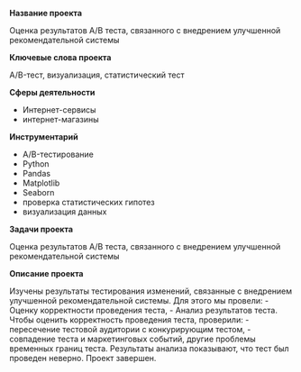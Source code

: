 **Название проекта**

Оценка результатов А/В теста, связанного с внедрением улучшенной рекомендательной системы

**Ключевые слова проекта**

A/B-тест, визуализация, статистический тест

**Сферы деятельности**
- Интернет-сервисы
- интернет-магазины

**Инструментарий**
- A/B-тестирование
- Python
- Pandas
- Matplotlib
- Seaborn
- проверка статистических гипотез
- визуализация данных


**Задачи проекта**

Оценка результатов А/В теста, связанного с внедрением улучшенной рекомендательной системы	

**Описание проекта**

Изучены результаты тестирования изменений, связанные с внедрением улучшенной рекомендательной системы. Для этого мы провели: - Оценку корректности проведения теста, - Анализ результатов теста. Чтобы оценить корректность проведения теста, проверили: - пересечение тестовой аудитории с конкурирующим тестом, - совпадение теста и маркетинговых событий, другие проблемы временных границ теста.	Результаты анализа показывают, что тест был проведен неверно. Проект завершен.
